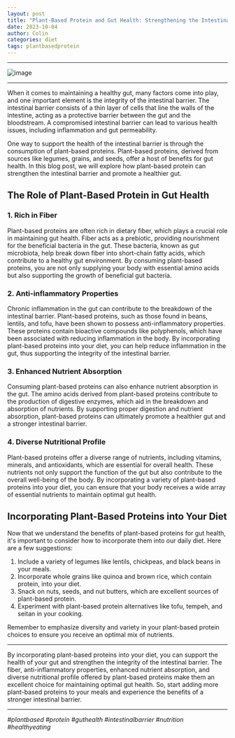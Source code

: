 ```yaml
---
layout: post
title: "Plant-Based Protein and Gut Health: Strengthening the Intestinal Barrier"
date: 2023-10-04
author: Colin
categories: diet
tags: plantbasedprotein
---
```


---

![image](https://source.unsplash.com/1600x900/?nutrition)

---

When it comes to maintaining a healthy gut, many factors come into play, and one important element is the integrity of the intestinal barrier. The intestinal barrier consists of a thin layer of cells that line the walls of the intestine, acting as a protective barrier between the gut and the bloodstream. A compromised intestinal barrier can lead to various health issues, including inflammation and gut permeability. 

One way to support the health of the intestinal barrier is through the consumption of plant-based proteins. Plant-based proteins, derived from sources like legumes, grains, and seeds, offer a host of benefits for gut health. In this blog post, we will explore how plant-based protein can strengthen the intestinal barrier and promote a healthier gut.

## The Role of Plant-Based Protein in Gut Health

### 1. Rich in Fiber

Plant-based proteins are often rich in dietary fiber, which plays a crucial role in maintaining gut health. Fiber acts as a prebiotic, providing nourishment for the beneficial bacteria in the gut. These bacteria, known as gut microbiota, help break down fiber into short-chain fatty acids, which contribute to a healthy gut environment. By consuming plant-based proteins, you are not only supplying your body with essential amino acids but also supporting the growth of beneficial gut bacteria.

### 2. Anti-inflammatory Properties

Chronic inflammation in the gut can contribute to the breakdown of the intestinal barrier. Plant-based proteins, such as those found in beans, lentils, and tofu, have been shown to possess anti-inflammatory properties. These proteins contain bioactive compounds like polyphenols, which have been associated with reducing inflammation in the body. By incorporating plant-based proteins into your diet, you can help reduce inflammation in the gut, thus supporting the integrity of the intestinal barrier.

### 3. Enhanced Nutrient Absorption

Consuming plant-based proteins can also enhance nutrient absorption in the gut. The amino acids derived from plant-based proteins contribute to the production of digestive enzymes, which aid in the breakdown and absorption of nutrients. By supporting proper digestion and nutrient absorption, plant-based proteins can ultimately promote a healthier gut and a stronger intestinal barrier.

### 4. Diverse Nutritional Profile

Plant-based proteins offer a diverse range of nutrients, including vitamins, minerals, and antioxidants, which are essential for overall health. These nutrients not only support the function of the gut but also contribute to the overall well-being of the body. By incorporating a variety of plant-based proteins into your diet, you can ensure that your body receives a wide array of essential nutrients to maintain optimal gut health.

## Incorporating Plant-Based Proteins into Your Diet

Now that we understand the benefits of plant-based proteins for gut health, it's important to consider how to incorporate them into our daily diet. Here are a few suggestions:

1. Include a variety of legumes like lentils, chickpeas, and black beans in your meals.
2. Incorporate whole grains like quinoa and brown rice, which contain protein, into your diet.
3. Snack on nuts, seeds, and nut butters, which are excellent sources of plant-based protein.
4. Experiment with plant-based protein alternatives like tofu, tempeh, and seitan in your cooking.

Remember to emphasize diversity and variety in your plant-based protein choices to ensure you receive an optimal mix of nutrients. 

---

By incorporating plant-based proteins into your diet, you can support the health of your gut and strengthen the integrity of the intestinal barrier. The fiber, anti-inflammatory properties, enhanced nutrient absorption, and diverse nutritional profile offered by plant-based proteins make them an excellent choice for maintaining optimal gut health. So, start adding more plant-based proteins to your meals and experience the benefits of a stronger intestinal barrier. 

---

*#plantbased #protein #guthealth #intestinalbarrier #nutrition #healthyeating*